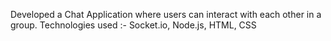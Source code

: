 Developed a Chat Application where users can interact with each other in a group. 
Technologies used :- Socket.io, Node.js, HTML, CSS
